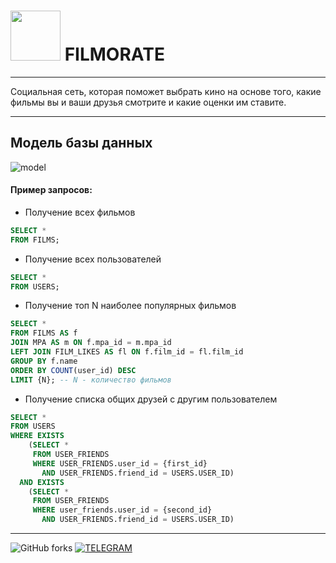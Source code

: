 # <img src="https://sun9-east.userapi.com/sun9-18/s/v1/ig2/y0GFK2n4QJaMbJSz3nZ4mYY9mCa7n_-JrueipGlABufP81zNGVl9Iz3Mk5kV2Sf0apnpVhe9MjR9fzz5En0kYovi.jpg?size=200x200&quality=95&type=album" width="80" height="80">  FILMORATE 

---

Cоциальная сеть, которая поможет выбрать кино на основе того, какие фильмы вы и ваши друзья смотрите и какие оценки им ставите.

---

## Модель базы данных

![model](https://sun9-east.userapi.com/sun9-59/s/v1/ig2/QFju8O9HFxDjXG1jz7Sy6D-u7EIpo1UnHfJRvDmF0aKsUbNvqou3x75GiJKvLw8kGsNzt_IotSGGZ_J58uTl2w_6.jpg?size=1337x688&quality=96&type=album)

#### Пример запросов:

* Получение всех фильмов

``` SQL
SELECT *
FROM FILMS;
```

* Получение всех пользователей

``` SQL
SELECT *
FROM USERS;
```

* Получение топ N наиболее популярных фильмов

``` SQL
SELECT *
FROM FILMS AS f
JOIN MPA AS m ON f.mpa_id = m.mpa_id
LEFT JOIN FILM_LIKES AS fl ON f.film_id = fl.film_id
GROUP BY f.name
ORDER BY COUNT(user_id) DESC
LIMIT {N}; -- N - количество фильмов
```

* Получение списка общих друзей с другим пользователем

``` SQL
SELECT *
FROM USERS 
WHERE EXISTS
    (SELECT *
     FROM USER_FRIENDS
     WHERE USER_FRIENDS.user_id = {first_id}
       AND USER_FRIENDS.friend_id = USERS.USER_ID) 
  AND EXISTS
    (SELECT *
     FROM USER_FRIENDS
     WHERE user_friends.user_id = {second_id}
       AND USER_FRIENDS.friend_id = USERS.USER_ID)
```
---
![GitHub forks](https://img.shields.io/github/forks/Arnulogus/java-filmorate?style=for-the-badge)
[![TELEGRAM](https://img.shields.io/badge/Telegram-2CA5E0?style=for-the-badge&logo=telegram&logoColor=white)](https://t.me/+fZDDsVpqVSk3ZDgy)
